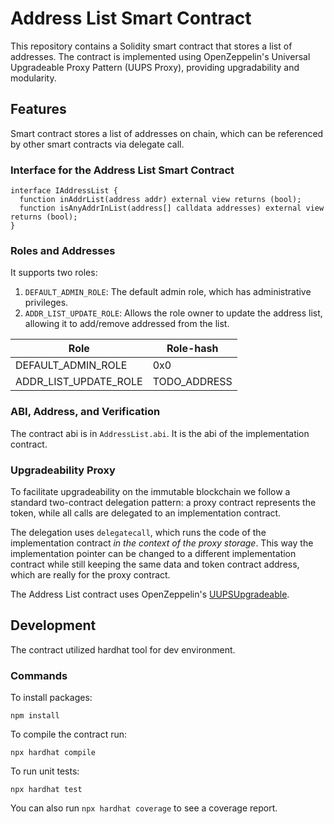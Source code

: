 # Address List Smart Contract

This repository contains a Solidity smart contract that stores a list of addresses. The contract is implemented using OpenZeppelin's Universal Upgradeable Proxy Pattern (UUPS Proxy), providing upgradability and modularity.

## Features

Smart contract stores a list of addresses on chain, which can be referenced by other smart contracts via delegate call.

### Interface for the Address List Smart Contract

```solidity
interface IAddressList {
  function inAddrList(address addr) external view returns (bool);
  function isAnyAddrInList(address[] calldata addresses) external view returns (bool);
}
```

### Roles and Addresses

It supports two roles:

1. `DEFAULT_ADMIN_ROLE`: The default admin role, which has administrative privileges.
2. `ADDR_LIST_UPDATE_ROLE`: Allows the role owner to update the address list, allowing it to add/remove addressed from the list.


| Role                   | Role-hash      |
| ---------------------- | ------------   |
| DEFAULT_ADMIN_ROLE     | 0x0            |
| ADDR_LIST_UPDATE_ROLE  | TODO_ADDRESS   |

### ABI, Address, and Verification

The contract abi is in `AddressList.abi`. It is the abi of the implementation contract.

### Upgradeability Proxy

To facilitate upgradeability on the immutable blockchain we follow a standard
two-contract delegation pattern: a proxy contract represents the token,
while all calls are delegated to an implementation contract.

The delegation uses `delegatecall`, which runs the code of the implementation contract
_in the context of the proxy storage_. This way the implementation pointer can
be changed to a different implementation contract while still keeping the same
data and token contract address, which are really for the proxy contract.

The Address List contract uses OpenZeppelin's [UUPSUpgradeable](https://github.com/OpenZeppelin/openzeppelin-contracts-upgradeable/blob/release-v4.9/contracts/proxy/utils/UUPSUpgradeable.sol).

## Development

The contract utilized hardhat tool for dev environment.

### Commands

To install packages:

`npm install`

To compile the contract run:

`npx hardhat compile`

To run unit tests:

`npx hardhat test`

You can also run `npx hardhat coverage` to see a coverage report.
